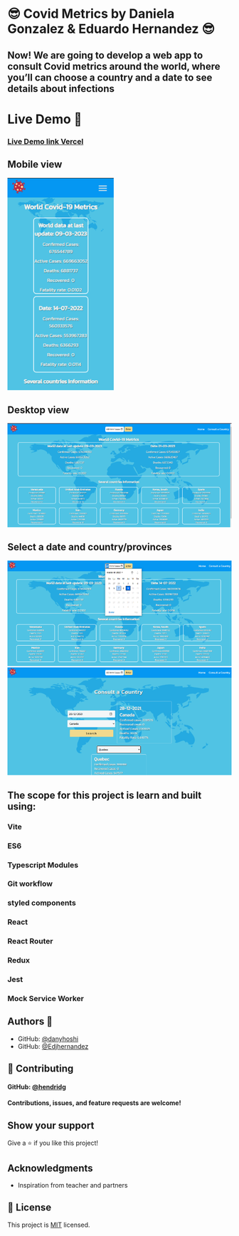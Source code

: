# 😎  Covid Metrics by Daniela Gonzalez & Eduardo Hernandez 😎

## Now! We are going to develop a web app to consult Covid metrics around the world, where you’ll can choose a country and a date to see details about infections

# Live Demo 🔗

### [Live Demo link Vercel ](https://covid-metrics-alpha.vercel.app/)

## Mobile view

![mobile-view](image-1.png)

## Desktop view

![desktop-view](image.png)

## Select a date and country/provinces

![select-date](image-2.png)
![select-country](image-3.png)

## The scope for this project is learn and built using:

### Vite
### ES6
### Typescript Modules
### Git workflow
### styled components
### React
### React Router
### Redux
### Jest
### Mock Service Worker

## Authors 🤯

- GitHub: [@danyhoshi](https://github.com/danyhoshi)
- GitHub: [@Edjhernandez](https://github.com/Edjhernandez)

## 🤝 Contributing

#### GitHub: [@hendridg](https://github.com/hendridg)
#### Contributions, issues, and feature requests are welcome!

## Show your support

Give a ⭐️ if you like this project!

## Acknowledgments

- Inspiration from teacher and partners

## 📝 License

This project is [MIT](./MIT.md) licensed.

